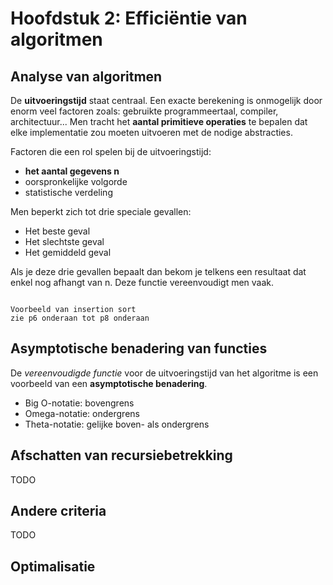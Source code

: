# Hoofdstuk 2: Efficiëntie van algoritmen

## Analyse van algoritmen

De **uitvoeringstijd** staat centraal. Een exacte berekening is onmogelijk door enorm veel factoren zoals: gebruikte programmeertaal, compiler, architectuur... Men tracht het **aantal primitieve operaties** te bepalen dat elke implementatie zou moeten uitvoeren met de nodige abstracties. 

Factoren die een rol spelen bij de uitvoeringstijd:
- **het aantal gegevens n**
- oorspronkelijke volgorde
- statistische verdeling

Men beperkt zich tot drie speciale gevallen:

- Het beste geval 
- Het slechtste geval
- Het gemiddeld geval

Als je deze drie gevallen bepaalt dan bekom je telkens een resultaat dat enkel nog afhangt van n. Deze functie vereenvoudigt men vaak. 


```

Voorbeeld van insertion sort
zie p6 onderaan tot p8 onderaan

``` 

## Asymptotische benadering van functies

De _vereenvoudigde functie_ voor de uitvoeringstijd van het algoritme is een voorbeeld van een **asymptotische benadering**. 

- Big O-notatie: bovengrens
- Omega-notatie: ondergrens
- Theta-notatie: gelijke boven- als ondergrens

## Afschatten van recursiebetrekking

TODO

## Andere criteria

TODO

## Optimalisatie

